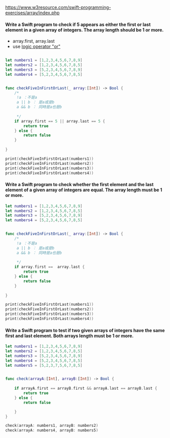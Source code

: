 https://www.w3resource.com/swift-programming-exercises/array/index.php

#### Write a Swift program to check if 5 appears as either the first or last element in a given array of integers. The array length should be 1 or more.

- array.first, array.last
- use [logic operator "or" ](https://www.tutorialspoint.com/swift/swift_logical_operators.htm)

```Swift

let numbers1 = [1,2,3,4,5,6,7,8,9]
let numbers2 = [1,2,3,4,5,6,7,8,5]
let numbers3 = [5,2,3,4,5,6,7,8,9]
let numbers4 = [5,2,3,4,5,6,7,8,5]


func checkFiveInFirstOrLast(_ array:[Int]) -> Bool {
    /*
     !a ：不是a
     a || b ： 是a或是b
     a && b ： 同時是a也是b
     
     */
    if array.first == 5 || array.last == 5 {
        return true
    } else {
        return false
    }
    
}

print(checkFiveInFirstOrLast(numbers1))
print(checkFiveInFirstOrLast(numbers2))
print(checkFiveInFirstOrLast(numbers3))
print(checkFiveInFirstOrLast(numbers4))
```

#### Write a Swift program to check whether the first element and the last element of a given array of integers are equal. The array length must be 1 or more.

```Swift
let numbers1 = [1,2,3,4,5,6,7,8,9]
let numbers2 = [1,2,3,4,5,6,7,8,5]
let numbers3 = [5,2,3,4,5,6,7,8,9]
let numbers4 = [5,2,3,4,5,6,7,8,5]


func checkFiveInFirstOrLast(_ array:[Int]) -> Bool {
    /*
     !a ：不是a
     a || b ： 是a或是b
     a && b ： 同時是a也是b
     
     */
    if array.first ==  array.last {
        return true
    } else {
        return false
    }
    
}

print(checkFiveInFirstOrLast(numbers1))
print(checkFiveInFirstOrLast(numbers2))
print(checkFiveInFirstOrLast(numbers3))
print(checkFiveInFirstOrLast(numbers4))

```

#### Write a Swift program to test if two given arrays of integers have the same first and last element. Both arrays length must be 1 or more.

```Swift
let numbers1 = [1,2,3,4,5,6,7,8,9]
let numbers2 = [1,2,3,4,5,6,7,8,5]
let numbers3 = [5,2,3,4,5,6,7,8,9]
let numbers4 = [5,2,3,4,5,6,7,8,5]
let numbers5 = [5,2,3,7,5,6,7,8,5]


func check(arrayA:[Int], arrayB:[Int]) -> Bool {
    
    if arrayA.first == arrayB.first && arrayA.last == arrayB.last {
        return true
    } else {
        return false

    }
}

check(arrayA: numbers1, arrayB: numbers2)
check(arrayA: numbers4, arrayB: numbers5)
```
